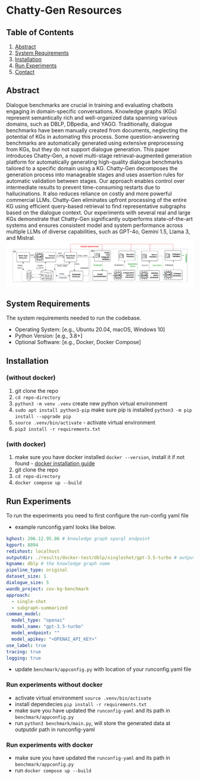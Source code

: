 # Chatty-Gen Resources

## Table of Contents

1. [Abstract](#Abstract)
2. [System Requirements](#system-requirements)
3. [Installation](#installation)
4. [Run Experiments](#run-experiments)
5. [Contact](#contact)

## Abstract
Dialogue benchmarks are crucial in training and evaluating chatbots engaging in domain-specific conversations. Knowledge graphs (KGs) represent semantically rich and well-organized data spanning various domains, such as DBLP, DBpedia, and YAGO. Traditionally, dialogue benchmarks have been manually created from documents, neglecting the potential of KGs in automating this process. Some question-answering benchmarks are automatically generated using extensive preprocessing from KGs, but they do not support dialogue generation. This paper introduces Chatty-Gen, a novel multi-stage retrieval-augmented generation platform for automatically generating high-quality dialogue benchmarks tailored to a specific domain using a KG. Chatty-Gen decomposes the generation process into manageable stages and uses assertion rules for automatic validation between stages. Our approach enables control over intermediate results to prevent time-consuming restarts due to hallucinations. It also reduces reliance on costly and more powerful commercial LLMs. Chatty-Gen eliminates upfront processing of the entire KG using efficient query-based retrieval to find representative subgraphs based on the dialogue context. Our experiments with several real and large KGs demonstrate that Chatty-Gen significantly outperforms state-of-the-art systems and ensures consistent model and system performance across multiple LLMs of diverse capabilities, such as GPT-4o, Gemini 1.5, Llama 3, and Mistral.
![GitHub Logo](Architecture.png)

## System Requirements
The system requirements needed to run the codebase.

- Operating System: [e.g., Ubuntu 20.04, macOS, Windows 10]
- Python Version: [e.g., 3.8+]
- Optional Software: [e.g., Docker, Docker Compose]

## Installation 

### (without docker)
1. git clone the repo
2. `cd repo-directory`
3. `python3 -m venv .venv` create new python virtual environment
4. `sudo apt install python3-pip` make sure pip is installed
    `python3 -m pip install --upgrade pip`
5. `source .venv/bin/activate` - activate virtual environment
6. `pip3 install -r requirements.txt`

### (with docker)
1. make sure you have docker installed `docker --version`, install it if not found - [docker installation guide](https://docs.docker.com/engine/install/)
2. git clone the repo
3. `cd repo-directory`
4. `docker compose up --build`

## Run Experiments
To run the experiments you need to first configure the run-config yaml file

- example runconfig.yaml looks like below.
```yaml
kghost: 206.12.95.86 # knowledge graph sparql endpoint
kgport: 8894
redishost: localhost
outputdir: ./results/docker-test/dblp/singleshot/gpt-3.5-turbo # output directory path for generated benchmark data
kgname: dblp # the knowledge graph name
pipeline_type: original
dataset_size: 1
dialogue_size: 5
wandb_project: cov-kg-benchmark
approach: 
  - single-shot
  - subgraph-summarized
comman_model:
  model_type: "openai"
  model_name: "gpt-3.5-turbo"
  model_endpoint: ""
  model_apikey: "<OPENAI_API_KEY>"
use_label: true
tracing: true
logging: true
```

- update `benchmark/appconfig.py` with location of your runconfig.yaml file

### Run experiments without docker
- activate virtual environment `source .venv/bin/activate`
- install dependecies `pip install -r requirements.txt`
- make sure you have updated the `runconfig-yaml` and its path in `benchmark/appconfig.py`
- run `python3 benchmark/main.py`, will store the generated data at outputdir path in runconfig-yaml

### Run experiments with docker
- make sure you have updated the `runconfig-yaml` and its path in `benchmark/appconfig.py`
- run `docker compose up --build`